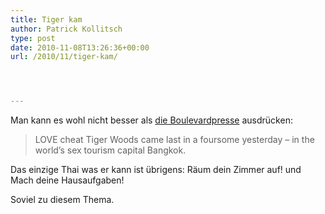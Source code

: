 ```yaml
---
title: Tiger kam
author: Patrick Kollitsch
type: post
date: 2010-11-08T13:26:36+00:00
url: /2010/11/tiger-kam/




---
```

Man kann es wohl nicht besser als [die Boulevardpresse][1] ausdrücken:

> <span class="caps">LOVE</span> cheat Tiger Woods came last in a foursome yesterday &#8211; in the world&#8217;s sex tourism capital Bangkok.

Das einzige Thai was er kann ist übrigens: Räum dein Zimmer auf! und Mach deine Hausaufgaben!

Soviel zu diesem Thema.

 [1]: http://www.thesun.co.uk/sol/homepage/news/3217766/Tiger-Woods-finishes-last-in-Thailand-foursome-golf-competition.html